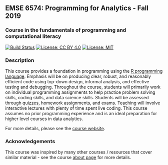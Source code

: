 ## EMSE 6574: Programming for Analytics - Fall 2019

### Course in the fundamentals of programming and computational literacy

[![Build Status](https://travis-ci.org/emse6574-gwu/2019-Fall.svg?branch=master)](https://travis-ci.org/emse6574-gwu/2019-Fall)
[![License: CC BY 4.0](https://img.shields.io/badge/License-CC%20BY%204.0-lightgrey.svg)](https://creativecommons.org/licenses/by/4.0/)
[![License: MIT](https://img.shields.io/badge/License-MIT-yellow.svg)](https://opensource.org/licenses/MIT)

### Description

This course provides a foundation in programming using the [R programming language](https://www.r-project.org/). Emphasis will be on producing clear, robust, and reasonably efficient code using top-down design, informal analysis, and effective testing and debugging. Throughout the course, students will primarily work on individual programming assignments to help practice problem solving skills, coding skills, and data science skills. Students will be assessed through quizzes, homework assignments, and exams. Teaching will involve interactive lectures with plenty of time spent live coding. This course assumes no prior programming experience and is an ideal preparation for higher level courses in data analytics.

For more details, please see the [course website](https://emse6574-gwu.github.io/2019-Fall).

### Acknowledgements

This course was inspired by many other courses / resources that cover similar material - see the course [about page](https://emse6574-gwu.github.io/2019-Fall/about.html) for more details.
